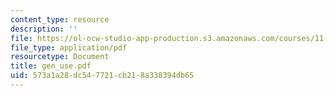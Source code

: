 ```yaml
---
content_type: resource
description: ''
file: https://ol-ocw-studio-app-production.s3.amazonaws.com/courses/11-332j-urban-design-fall-2003/573a1a28dc547721cb218a338394db65_gen_use.pdf
file_type: application/pdf
resourcetype: Document
title: gen_use.pdf
uid: 573a1a28-dc54-7721-cb21-8a338394db65
---
```

